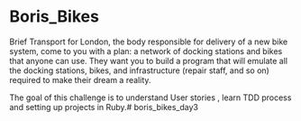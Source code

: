 # Boris_Bikes
Brief
 Transport for London, the body responsible for delivery of a new bike system, come to you with a plan: a network of docking stations and bikes that anyone can use. They want you to build a program that will emulate all the docking stations, bikes, and infrastructure (repair staff, and so on) required to make their dream a reality.

 The goal of this challenge is to understand User stories , learn TDD process and setting up projects in Ruby.# boris_bikes_day3

